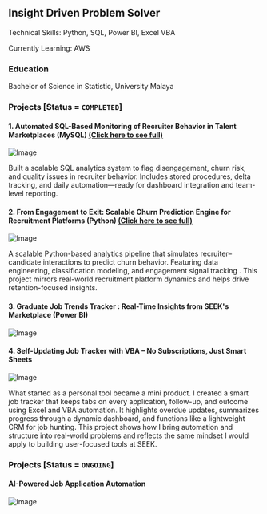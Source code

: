 ## Insight Driven Problem Solver 

Technical Skills: Python, SQL, Power BI, Excel VBA

Currently Learning: AWS 

### Education
Bachelor of Science in Statistic, University Malaya

### Projects [Status = `COMPLETED`]

#### 1. Automated SQL-Based Monitoring of Recruiter Behavior in Talent Marketplaces (MySQL) [(Click here to see full)](https://github.com/shanurwan/Recruiter-Analytic-SQL)
![Image](https://github.com/user-attachments/assets/49964470-e28b-403d-9549-2917819561e3)

Built a scalable SQL analytics system to flag disengagement, churn risk, and quality issues in recruiter behavior. Includes stored procedures, delta tracking, and daily automation—ready for dashboard integration and team-level reporting.


#### 2. From Engagement to Exit: Scalable Churn Prediction Engine for Recruitment Platforms (Python) [(Click here to see full)](https://github.com/shanurwan/Customer-Churn-Analytic/blob/main/README.md)
![Image](https://github.com/user-attachments/assets/e62a1527-e833-47a0-b2e8-bd669bd5cfae)

A scalable Python-based analytics pipeline that simulates recruiter–candidate interactions to predict churn behavior. Featuring data engineering, classification modeling, and engagement signal tracking . This project mirrors real-world recruitment platform dynamics and helps drive retention-focused insights.

#### 3. Graduate Job Trends Tracker : Real-Time Insights from SEEK's Marketplace (Power BI)
![Image](https://github.com/user-attachments/assets/9752aeb3-0b45-4a72-a242-a31ad72cd0a7)
#### 4. Self-Updating Job Tracker with VBA – No Subscriptions, Just Smart Sheets
![Image](https://github.com/user-attachments/assets/d355b4f7-d835-495b-9d75-52547c5076f9)

What started as a personal tool became a mini product. I created a smart job tracker that keeps tabs on every application, follow-up, and outcome using Excel and VBA automation. It highlights overdue updates, summarizes progress through a dynamic dashboard, and functions like a lightweight CRM for job hunting. This project shows how I bring automation and structure into real-world problems and reflects the same mindset I would apply to building user-focused tools at SEEK.

### Projects [Status = `ONGOING`]
#### AI-Powered Job Application Automation 
![Image](https://github.com/user-attachments/assets/95f4739d-ab46-482a-b274-03f389394772)
